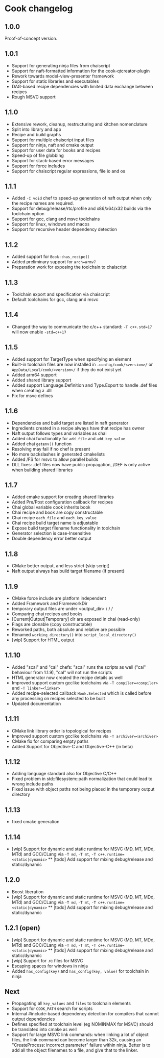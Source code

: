 Cook changelog
==============

## 1.0.0

Proof-of-concept version.

## 1.0.1

* Support for generating ninja files from chaiscript
* Support for naft-formatted information for the cook-qtcreator-plugin
* Rework towards model-view-presenter framework
* Support for static libraries and executables
* DAG-based recipe dependencies with limited data exchange between recipes
* Rough MSVC support

## 1.1.0

* Extensive rework, cleanup, restructuring and kitchen nomenclature
* Split into library and app
* Recipe and build graphs
* Support for multiple chaiscript input files
* Support for ninja, naft and cmake output
* Support for user data for books and recipes
* Speed-up of file globbing
* Support for stack-based error messages
* Support for force includes
* Support for chaiscript regular expressions, file io and os

## 1.1.1

* Added `-C void` chef to speed-up generation of naft output when only the recipe names are required.
* Support for debug/release/rtc/profile and x86/x64/x32 builds via the toolchain option
* Support for gcc, clang and msvc toolchains
* Support for linux, windows and macos
* Support for recursive header dependency detection

## 1.1.2

* Added support for `Book::has_recipe()`
* Added preliminary support for `arch=armv7`
* Preparation work for exposing the toolchain to chaiscript

## 1.1.3

* Toolchain export and specification via chaiscript
* Default toolchains for gcc, clang and msvc

## 1.1.4

* Changed the way to communicate the c/c++ standard: `-T c++.std=17` will now enable `-std=c++17`

## 1.1.5

* Added support for TargetType when specifying an element
* Built-in toolchain files are now installed in `.config/cook/<version>/` or `AppData/Local/cook/<version>/` if they do not exist yet
* Added arm64 support
* Added shared library support
* Added support Language.Definition and Type.Export to handle .def files when creating a .dll
* Fix for msvc defines

## 1.1.6

* Dependencies and build target are listed in naft generator
* Ingredients created in a recipe always have that recipe has owner
* Naft output follows types and variables as chai
* Added chai functionality for `add_file` and `add_key_value`
* Added chai `getenv()` function
* Resolving may fail if no chef is present
* No more backslashes in generated cmakelists
* Added /FS for msvc to allow parallel builds
* DLL fixes: .def files now have public propagation, /DEF is only active when building shared libraries

## 1.1.7

* Added cmake support for creating shared libraries
* Added Pre/Post configuration callback for recipes
* Chai global variable cook inherits book
* Chai recipe and book are copy constructable
* Chai recipe `each_file` and `each_key_value`
* Chai recipe build target name is adjustable
* Expose build target filename functionality in toolchain
* Generator selection is case-InsensItive
* Double dependency error better output 

## 1.1.8

* CMake better output, and less strict (skip script)
* Naft output always has build target filename (if present)

## 1.1.9

* CMake force include are platform independent
* Added Framework and FrameworkDir
* temporary output files are under <output_dir> / <recipe> / <md5 of dir> / <rel>
* Comparing chai recipes and books
* [Current|Output|Temporary] dir are exposed in chai (read-only)
* Flags are clonable (copy constructable)
* Reworked paths, both absolute and relative are possible
* Renamed `working_directory()` into `script_local_directory()`
* [wip] Support for HTML output

## 1.1.10

* Added "scal" and "cal" chefs: "scal" runs the scripts as well ("cal" behaviour from 1.1.9), "cal" will not run the scripts
* HTML generator now created the recipe details as well
* Improved support custom gcclike toolchains via `-T compiler=<compiler>` and `-T linker=<linker>`
* Added recipe-selected callback `Hook.Selected` which is called before any processing on recipes selected to be built
* Updated documentation

## 1.1.11

* CMake link library order is topological for recipes
* Improved support custom gcclike toolchains via `-T archiver=<archiver>`
* CMake fix for comparing empty paths
* Added Support for Objective-C and Objective-C++ (in beta)

## 1.1.12

* Adding language standard also for Objective C/C++
* Fixed problem in std::filesystem::path normalization that could lead to wrong include paths
* Fixed issue with object paths not being placed in the temporary output directory

## 1.1.13

* fixed cmake generation

## 1.1.14

* [wip] Support for dynamic and static runtime for MSVC (MD, MT, MDd, MTd) and GCC/CLang via `-T md`, `-T mt`, `-T c++.runtime=<static|dynamic>`
** [todo] Add support for mixing debug/release and static/dynamic

## 1.2.0

* Boost liberation
* [wip] Support for dynamic and static runtime for MSVC (MD, MT, MDd, MTd) and GCC/CLang via `-T md`, `-T mt`, `-T c++.runtime=<static|dynamic>`
** [todo] Add support for mixing debug/release and static/dynamic

## 1.2.1 (open)

* [wip] Support for dynamic and static runtime for MSVC (MD, MT, MDd, MTd) and GCC/CLang via `-T md`, `-T mt`, `-T c++.runtime=<static|dynamic>`
** [todo] Add support for mixing debug/release and static/dynamic
* [wip] Support for .rc files for MSVC
* Escaping spaces for windows in ninja
* Added `has_config(key)` and `has_config(key, value)` for toolchain in ninja

## Next

* Propagating all `key_values` and `files` to toolchain elements
* Support for `COOK_PATH` search for scripts
* Internal #include-based dependency detection for compilers that cannot output dependencies
* Defines specified at toolchain level (eg NOMINMAX for MSVC) should be translated into cmake as well
* Support for large MSVC link commands: when linking a lot of object files, the link command can become larger than 32k, causing an "CreateProcess: incorrect parameter" failure within ninja. Better is to add all the object filenames to a file, and give that to the linker.
